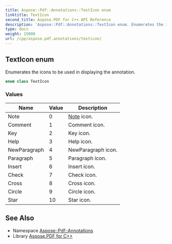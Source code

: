```yaml
---
title: Aspose::Pdf::Annotations::TextIcon enum
linktitle: TextIcon
second_title: Aspose.PDF for C++ API Reference
description: 'Aspose::Pdf::Annotations::TextIcon enum. Enumerates the icons to be used in displaying the annotation in C++.'
type: docs
weight: 15000
url: /cpp/aspose.pdf.annotations/texticon/
---
```

## TextIcon enum


Enumerates the icons to be used in displaying the annotation.

```cpp
enum class TextIcon
```

### Values

| Name | Value | Description |
| --- | --- | --- |
| Note | 0 | [Note](../../aspose.pdf/note/) icon. |
| Comment | 1 | Comment icon. |
| Key | 2 | Key icon. |
| Help | 3 | Help icon. |
| NewParagraph | 4 | NewParagraph icon. |
| Paragraph | 5 | Paragraph icon. |
| Insert | 6 | Insert icon. |
| Check | 7 | Check icon. |
| Cross | 8 | Cross icon. |
| Circle | 9 | Circle icon. |
| Star | 10 | Star icon. |

## See Also

* Namespace [Aspose::Pdf::Annotations](../)
* Library [Aspose.PDF for C++](../../)
